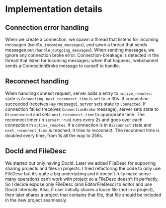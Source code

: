 # Implementation details

## Connection error handling

When we create a connection, we spawn a thread that listens for
incoming messages (`handle_incoming_messages`), and spwn a thread that
sends messages out (`handle_outgoing_messages`). When sending
messages, we ignore any connection broke error. Connection-breakage is
detected in the thread that listen for incoming messages; when that
happens, webchannel sends a ConnectionBroke message to ourself to
handle.

## Reconnect handling

When handling connect request, server adds a entry to
`active_remotes`: state is `Connecting`, `next_reconnect_time` is set
to in 30s. If connection succeeded (receives `Hey` message), server
sets state to `Connected`. If connection failed (receives
`ConnectionBroke` message), server sets state to `Disconnected` and
sets `next_reconnect_time` to appropriate time. The reconnect timer
(in `server::run`) runs every 2s and goes over each connection in
`active_remotes`, if a connection is in `Disconnect` state and
`next_reconnect_time` is reached, it tries to reconnect. The reconnect
time is doubled every time, from 1s all the way to 256s.

## DocId and FileDesc

We started out only having DocId. Later we added FileDesc for supporing sharing projects and files in projects. I tried refactoring the code to only use FileDesc but it’s quite a big undertaking and it doesn’t fully make sense—many operations can’t work with project so a FileDesc doesn’t fit perfectly. So I decide expose only FileDesc (and EditorFileDesc) to editor and use DocId internally. Also, if user initially shares a loose file (not in a project), then later shares a project that contains that file, that file should be included in the new project seamlessly.
